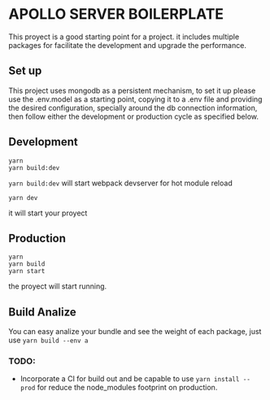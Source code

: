 # APOLLO SERVER BOILERPLATE

This proyect is a good starting point for a project. it includes multiple packages for facilitate the development and upgrade the performance.

## Set up
This project uses mongodb as a persistent mechanism, to set it up please use the .env.model as a starting point, copying it to a .env file and providing the desired configuration, specially around the db connection information, then follow either the development or production cycle as specified below. 

## Development

    yarn
    yarn build:dev

`yarn build:dev` will start webpack devserver for hot module reload

    yarn dev

it will start your proyect

## Production

    yarn
    yarn build
    yarn start

the proyect will start running.

## Build Analize

You can easy analize your bundle and see the weight of each package, just use `yarn build --env a`

### TODO:

- Incorporate a CI for build out and be capable to use `yarn install --prod` for reduce the node_modules footprint on production.
